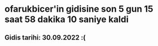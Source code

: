 # ofarukbicer'in gidisine son 5 gun 15 saat 58 dakika 10 saniye kaldi

## Gidis tarihi: 30.09.2022 :(